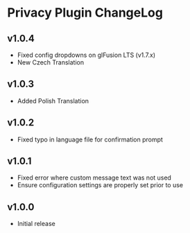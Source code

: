 # Privacy Plugin ChangeLog

## v1.0.4

- Fixed config dropdowns on glFusion LTS (v1.7.x)
- New Czech Translation

## v1.0.3

- Added Polish Translation

## v1.0.2

- Fixed typo in language file for confirmation prompt

## v1.0.1

- Fixed error where custom message text was not used
- Ensure configuration settings are properly set prior to use

## v1.0.0

- Initial release
